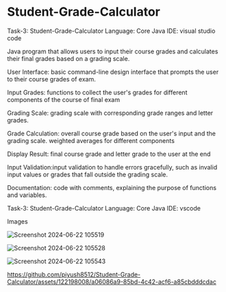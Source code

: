 # Student-Grade-Calculator 

Task-3: Student-Grade-Calculator 
Language: Core Java
IDE: visual studio code

Java program that allows users to input their course grades and calculates their final grades based on a grading scale.

User Interface: basic command-line design interface that prompts the user to their course grades of exam.
                
Input Grades: functions to collect the user's grades for different components of the course of final exam

Grading Scale:  grading scale with corresponding grade ranges and letter grades.

Grade Calculation: overall course grade based on the user's input and the grading scale. weighted averages for different components

Display Result: final course grade and letter grade to the user at the end

Input Validation:input validation to handle errors gracefully, such as invalid input values or grades that fall outside the grading scale.

Documentation: code with comments, explaining the purpose of functions and variables. 


Task-3: Student-Grade-Calculator 
Language: Core Java
IDE: vscode

Images





![Screenshot 2024-06-22 105519](https://github.com/piyush8512/Student-Grade-Calculator/assets/122198008/0c425cc9-46f7-4f17-8d0f-329180d13a02)

![Screenshot 2024-06-22 105528](https://github.com/piyush8512/Student-Grade-Calculator/assets/122198008/9d650d08-26a7-4bba-8423-c3307a8d53e4)

![Screenshot 2024-06-22 105543](https://github.com/piyush8512/Student-Grade-Calculator/assets/122198008/3d3076a5-2a7f-4200-90a1-895a8c4d2a8c)


https://github.com/piyush8512/Student-Grade-Calculator/assets/122198008/a06086a9-85bd-4c42-acf6-a85cbdddcdac






